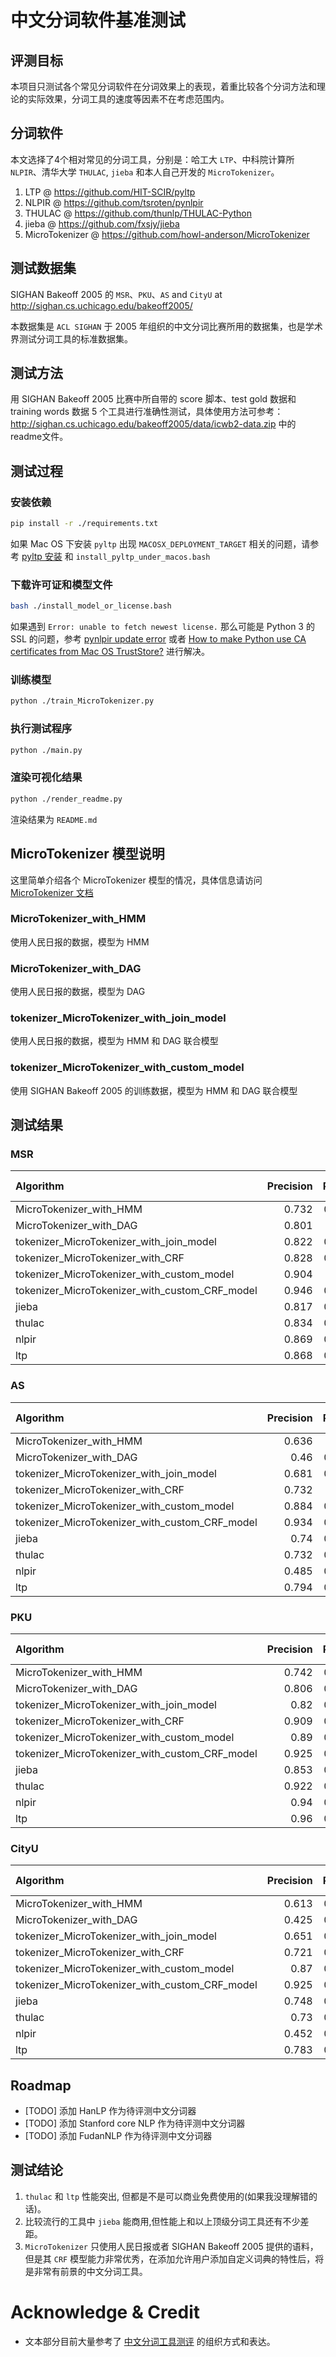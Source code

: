 # 中文分词软件基准测试

## 评测目标
本项目只测试各个常见分词软件在分词效果上的表现，着重比较各个分词方法和理论的实际效果，分词工具的速度等因素不在考虑范围内。

## 分词软件
本文选择了4个相对常见的分词工具，分别是：哈工大 `LTP`、中科院计算所 `NLPIR`、清华大学 `THULAC`, `jieba` 和本人自己开发的 `MicroTokenizer`。

1. LTP @ https://github.com/HIT-SCIR/pyltp
2. NLPIR @ https://github.com/tsroten/pynlpir
3. THULAC @ https://github.com/thunlp/THULAC-Python
4. jieba @ https://github.com/fxsjy/jieba
5. MicroTokenizer @ https://github.com/howl-anderson/MicroTokenizer

## 测试数据集
SIGHAN Bakeoff 2005 的 `MSR`、`PKU`、`AS` and `CityU` at http://sighan.cs.uchicago.edu/bakeoff2005/

本数据集是 `ACL SIGHAN` 于 2005 年组织的中文分词比赛所用的数据集，也是学术界测试分词工具的标准数据集。

## 测试方法
用 SIGHAN Bakeoff 2005 比赛中所自带的 score 脚本、test gold 数据和 training words 数据 5 个工具进行准确性测试，具体使用方法可参考：http://sighan.cs.uchicago.edu/bakeoff2005/data/icwb2-data.zip 中的readme文件。

## 测试过程
### 安装依赖
```bash
pip install -r ./requirements.txt
```

如果 Mac OS 下安装 `pyltp` 出现 `MACOSX_DEPLOYMENT_TARGET` 相关的问题，请参考 [pyltp 安装](https://github.com/HIT-SCIR/pyltp#%E5%AE%89%E8%A3%85) 和 `install_pyltp_under_macos.bash`


### 下载许可证和模型文件
```bash
bash ./install_model_or_license.bash
```

如果遇到 `Error: unable to fetch newest license.` 那么可能是 Python 3 的 SSL 的问题，参考 [pynlpir update error](https://github.com/tsroten/pynlpir/issues/108) 或者 [How to make Python use CA certificates from Mac OS TrustStore?](https://stackoverflow.com/questions/40684543/how-to-make-python-use-ca-certificates-from-mac-os-truststore) 进行解决。

### 训练模型
```bash
python ./train_MicroTokenizer.py
```

### 执行测试程序
```bash
python ./main.py
```

### 渲染可视化结果
```bash
python ./render_readme.py
```

渲染结果为 `README.md`

## MicroTokenizer 模型说明
这里简单介绍各个 MicroTokenizer 模型的情况，具体信息请访问 [MicroTokenizer 文档](https://github.com/howl-anderson/MicroTokenizer)

### MicroTokenizer_with_HMM
使用人民日报的数据，模型为 HMM

### MicroTokenizer_with_DAG
使用人民日报的数据，模型为 DAG

### tokenizer_MicroTokenizer_with_join_model
使用人民日报的数据，模型为 HMM 和 DAG 联合模型

### tokenizer_MicroTokenizer_with_custom_model
使用 SIGHAN Bakeoff 2005 的训练数据，模型为 HMM 和 DAG 联合模型

## 测试结果

### MSR
| Algorithm                                      |   Precision |   Recall |   F1-measure |
|:-----------------------------------------------|------------:|---------:|-------------:|
| MicroTokenizer_with_HMM                        |       0.732 |    0.787 |        0.758 |
| MicroTokenizer_with_DAG                        |       0.801 |    0.81  |        0.805 |
| tokenizer_MicroTokenizer_with_join_model       |       0.822 |    0.781 |        0.801 |
| tokenizer_MicroTokenizer_with_CRF              |       0.828 |    0.868 |        0.847 |
| tokenizer_MicroTokenizer_with_custom_model     |       0.904 |    0.87  |        0.886 |
| tokenizer_MicroTokenizer_with_custom_CRF_model |       0.946 |    0.941 |        0.943 |
| jieba                                          |       0.817 |    0.812 |        0.815 |
| thulac                                         |       0.834 |    0.878 |        0.856 |
| nlpir                                          |       0.869 |    0.914 |        0.891 |
| ltp                                            |       0.868 |    0.899 |        0.883 |

### AS
| Algorithm                                      |   Precision |   Recall |   F1-measure |
|:-----------------------------------------------|------------:|---------:|-------------:|
| MicroTokenizer_with_HMM                        |       0.636 |    0.66  |        0.648 |
| MicroTokenizer_with_DAG                        |       0.46  |    0.625 |        0.53  |
| tokenizer_MicroTokenizer_with_join_model       |       0.681 |    0.685 |        0.683 |
| tokenizer_MicroTokenizer_with_CRF              |       0.732 |    0.74  |        0.736 |
| tokenizer_MicroTokenizer_with_custom_model     |       0.884 |    0.844 |        0.864 |
| tokenizer_MicroTokenizer_with_custom_CRF_model |       0.934 |    0.943 |        0.938 |
| jieba                                          |       0.74  |    0.737 |        0.738 |
| thulac                                         |       0.732 |    0.745 |        0.738 |
| nlpir                                          |       0.485 |    0.651 |        0.556 |
| ltp                                            |       0.794 |    0.809 |        0.801 |

### PKU
| Algorithm                                      |   Precision |   Recall |   F1-measure |
|:-----------------------------------------------|------------:|---------:|-------------:|
| MicroTokenizer_with_HMM                        |       0.742 |    0.774 |        0.758 |
| MicroTokenizer_with_DAG                        |       0.806 |    0.785 |        0.795 |
| tokenizer_MicroTokenizer_with_join_model       |       0.82  |    0.754 |        0.786 |
| tokenizer_MicroTokenizer_with_CRF              |       0.909 |    0.909 |        0.909 |
| tokenizer_MicroTokenizer_with_custom_model     |       0.89  |    0.833 |        0.861 |
| tokenizer_MicroTokenizer_with_custom_CRF_model |       0.925 |    0.906 |        0.915 |
| jieba                                          |       0.853 |    0.787 |        0.818 |
| thulac                                         |       0.922 |    0.923 |        0.923 |
| nlpir                                          |       0.94  |    0.944 |        0.942 |
| ltp                                            |       0.96  |    0.946 |        0.953 |

### CityU
| Algorithm                                      |   Precision |   Recall |   F1-measure |
|:-----------------------------------------------|------------:|---------:|-------------:|
| MicroTokenizer_with_HMM                        |       0.613 |    0.645 |        0.629 |
| MicroTokenizer_with_DAG                        |       0.425 |    0.593 |        0.495 |
| tokenizer_MicroTokenizer_with_join_model       |       0.651 |    0.665 |        0.658 |
| tokenizer_MicroTokenizer_with_CRF              |       0.721 |    0.732 |        0.726 |
| tokenizer_MicroTokenizer_with_custom_model     |       0.87  |    0.835 |        0.852 |
| tokenizer_MicroTokenizer_with_custom_CRF_model |       0.925 |    0.922 |        0.923 |
| jieba                                          |       0.748 |    0.735 |        0.742 |
| thulac                                         |       0.73  |    0.745 |        0.738 |
| nlpir                                          |       0.452 |    0.622 |        0.524 |
| ltp                                            |       0.783 |    0.801 |        0.792 |


## Roadmap
* [TODO] 添加 HanLP 作为待评测中文分词器
* [TODO] 添加 Stanford core NLP 作为待评测中文分词器
* [TODO] 添加 FudanNLP 作为待评测中文分词器

## 测试结论
1. `thulac` 和 `ltp` 性能突出, 但都是不是可以商业免费使用的(如果我没理解错的话)。
2. 比较流行的工具中 `jieba` 能商用,但性能上和以上顶级分词工具还有不少差距。
3. `MicroTokenizer` 只使用人民日报或者 SIGHAN Bakeoff 2005 提供的语料，但是其 `CRF` 模型能力非常优秀，在添加允许用户添加自定义词典的特性后，将是非常有前景的中文分词工具。

# Acknowledge & Credit
* 文本部分目前大量参考了 [中文分词工具测评](http://rsarxiv.github.io/2016/11/29/%E4%B8%AD%E6%96%87%E5%88%86%E8%AF%8D%E5%B7%A5%E5%85%B7%E6%B5%8B%E8%AF%84/) 的组织方式和表达。